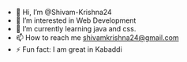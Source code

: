- 👋 Hi, I’m @Shivam-Krishna24
- 👀 I’m interested in Web Development
- 🌱 I’m currently learning java and css.
- 📫 How to reach me shivamkrishna24@gmail.com
- ⚡ Fun fact: I am great in Kabaddi

<!---
Shivam-Krishna24/Shivam-Krishna24 is a ✨ special ✨ repository because its `README.md` (this file) appears on your GitHub profile.
You can click the Preview link to take a look at your changes.
--->
